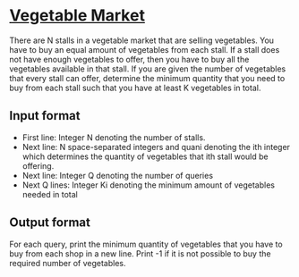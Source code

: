 # [Vegetable Market][link]

There are N stalls in a vegetable market that are selling vegetables. You have to buy an equal amount of vegetables from each stall. If a stall does not have enough vegetables to offer, then you have to buy all the vegetables available in that stall. If you are given the number of vegetables that every stall can offer, determine the minimum quantity that you need to buy from each stall such that you have at least K vegetables in total.

## Input format

- First line: Integer N denoting the number of stalls.
- Next line: N space-separated integers and quani denoting the ith integer which determines the quantity of vegetables that ith stall would be offering.
- Next line: Integer Q denoting the number of queries
- Next Q lines: Integer Ki denoting the minimum amount of vegetables needed in total

## Output format

For each query, print the minimum quantity of vegetables that you have to buy from each shop in a new line. Print -1 if it is not possible to buy the required number of vegetables.

[link]: https://www.hackerearth.com/practice/basic-programming/implementation/basics-of-implementation/practice-problems/algorithm/vegetable-market-ea2b4462/
